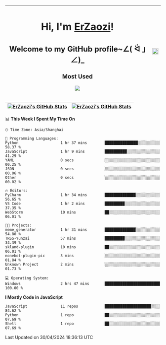|<h1>Hi, I'm <a href="https://github.com/erzaozi">ErZaozi</a>! </h1><h2>Welcome to my GitHub profile~∠( ᐛ 」∠)_</h2><p><h3>Most Used</h3><img src="https://skillicons.dev/icons?i=github,vscode,visualstudio,ubuntu,postman,pycharm,webstorm,git,docker"></p>|<img decoding="async" align=center src="https://cdn.jsdelivr.net/gh/erzaozi/erzaozi/image.gif" width="100%">|
| ----- | ----- |

| <a href="https://github.com/erzaozi"><img align="center" src="https://github-readme-stats.vercel.app/api/top-langs/?username=erzaozi&title_color=44cef6&text_color=4b5cc4&icon_color=2bbc8a&bg_color=white&langs_count=4&hide_border=true" alt="ErZaozi's GitHub Stats" /></a> | <a href="https://github.com/erzaozi"><img align="center" src="https://github-readme-stats.vercel.app/api?username=erzaozi&show_icons=true&line_height=27&count_private=true&title_color=44cef6&text_color=4b5cc4&icon_color=2bbc8a&bg_color=white&hide_border=true" alt="ErZaozi's GitHub Stats" /></a> |
| ----- | ----- |
<!--START_SECTION:waka-->
📊 **This Week I Spent My Time On** 

```text
🕑︎ Time Zone: Asia/Shanghai

💬 Programming Languages: 
Python                   1 hr 37 mins        ███████████████░░░░░░░░░░   58.37 % 
JavaScript               1 hr 9 mins         ██████████░░░░░░░░░░░░░░░   41.29 % 
YAML                     0 secs              ░░░░░░░░░░░░░░░░░░░░░░░░░   00.25 % 
JSON                     0 secs              ░░░░░░░░░░░░░░░░░░░░░░░░░   00.06 % 
Other                    0 secs              ░░░░░░░░░░░░░░░░░░░░░░░░░   00.02 % 

🔥 Editors: 
PyCharm                  1 hr 34 mins        ██████████████░░░░░░░░░░░   56.65 % 
VS Code                  1 hr 2 mins         █████████░░░░░░░░░░░░░░░░   37.35 % 
WebStorm                 10 mins             ██░░░░░░░░░░░░░░░░░░░░░░░   06.01 % 

🐱‍💻 Projects: 
meme_generator           1 hr 31 mins        ██████████████░░░░░░░░░░░   54.80 % 
TRSS-Yunzai              57 mins             █████████░░░░░░░░░░░░░░░░   34.39 % 
skland-plugin            10 mins             ██░░░░░░░░░░░░░░░░░░░░░░░   06.01 % 
nonebot-plugin-pic       3 mins              ░░░░░░░░░░░░░░░░░░░░░░░░░   01.84 % 
Unknown Project          2 mins              ░░░░░░░░░░░░░░░░░░░░░░░░░   01.73 % 

💻 Operating System: 
Windows                  2 hrs 47 mins       █████████████████████████   100.00 % 
```

**I Mostly Code in JavaScript** 

```text
JavaScript               11 repos            █████████████████████░░░░   84.62 % 
Python                   1 repo              ██░░░░░░░░░░░░░░░░░░░░░░░   07.69 % 
Shell                    1 repo              ██░░░░░░░░░░░░░░░░░░░░░░░   07.69 % 
```




 Last Updated on 30/04/2024 18:36:13 UTC
<!--END_SECTION:waka-->
